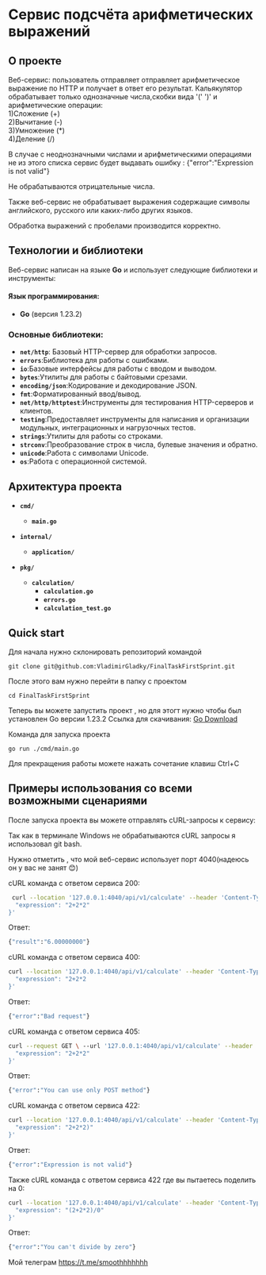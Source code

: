 # Сервис подсчёта арифметических выражений 
## О проекте
Веб-сервис: пользователь отправляет отправляет арифметическое выражение по HTTP и получает в ответ его результат. Кальякулятор обрабатывает только однозначные числа,скобки вида '(' ')' и арифметические операции: </br>
1)Сложение (+)</br>
2)Вычитание (-)</br>
3)Умножение (*)</br>
4)Деление (/)</br>

В случае с неоднозначными числами и арифметическими операциями не из этого списка  сервис будет выдавать ошибку : {"error":"Expression is not valid"}

Не обрабатываются отрицательные числа.

Также веб-сервис не обрабатывает выражения содержащие символы английского, русского или каких-либо других языков.

Обработка выражений с пробелами производится корректно. 

## Технологии и библиотеки

Веб-сервис написан на языке **Go** и использует следующие библиотеки и инструменты:

#### Язык программирования:
- **Go** (версия 1.23.2)

### Основные библиотеки:
- **`net/http`**: Базовый HTTP-сервер для обработки запросов.
- **`errors`**:Библиотека для работы с ошибками.
- **`io`**:Базовые интерфейсы для работы с вводом и выводом.
- **`bytes`**:Утилиты для работы с байтовыми срезами.
- **`encoding/json`**:Кодирование и декодирование JSON.
- **`fmt`**:Форматированный ввод/вывод.
- **`net/http/httptest`**:Инструменты для тестирования HTTP-серверов и клиентов.
- **`testing`**:Предоставляет инструменты для написания и организации модульных, интеграционных и нагрузочных тестов.
- **`strings`**:Утилиты для работы со строками.
- **`strconv`**:Преобразование строк в числа, булевые значения и обратно.
- **`unicode`**:Работа с символами Unicode.
- **`os`**:Работа с операционной системой.


## Архитектура проекта 

- **`cmd/`**
  - **`main.go`**
  
- **`internal/`**
  - **`application/`**

- **`pkg/`**
  - **`calculation/`**
    - **`calculation.go`**
    - **`errors.go`**
    - **`calculation_test.go`**

## Quick start

Для начала нужно склонировать репозиторий командой 
```
git clone git@github.com:VladimirGladky/FinalTaskFirstSprint.git
```

После этого вам нужно перейти в папку с проектом 
```
cd FinalTaskFirstSprint
```

Теперь вы можете запустить проект , но для этогт нужно чтобы был установлен Go версии 1.23.2
Ссылка для скачивания: [Go Download](https://go.dev/doc/install)

Команда для запуска проекта

```
go run ./cmd/main.go
```

Для прекращения работы можете нажать сочетание клавиш Ctrl+C

## Примеры использования со всеми возможными сценариями

После запуска проекта вы можете отправлять cURL-запросы к сервису:

Так как в терминале Windows не обрабатываются cURL запросы я использовал git bash.

Нужно отметить , что мой веб-сервис использует порт 4040(надеюсь он у вас не занят 😊)

cURL команда с ответом сервиса 200:

```bash
 curl --location '127.0.0.1:4040/api/v1/calculate' --header 'Content-Type: application/json' --data '{
  "expression": "2+2*2"
}'
```
Ответ:

```bash
{"result":"6.00000000"}
```

cURL команда с ответом сервиса 400:
```bash
curl --location '127.0.0.1:4040/api/v1/calculate' --header 'Content-Type: application/json' --data '{
  "expression": "2+2*2
}'
```
Ответ:
```bash
{"error":"Bad request"}
```

cURL команда с ответом сервиса 405:
```bash
curl --request GET \ --url '127.0.0.1:4040/api/v1/calculate' --header 'Content-Type: application/json' --data '{
  "expression": "2+2*2"
}'
```
Ответ:
```bash
{"error":"You can use only POST method"}
```

cURL команда с ответом сервиса 422:
```bash
curl --location '127.0.0.1:4040/api/v1/calculate' --header 'Content-Type: application/json' --data '{
  "expression": "2+2*2)"
}'
```
Ответ:
```bash
{"error":"Expression is not valid"}
```

Также cURL команда с ответом сервиса 422 где вы пытаетесь поделить на 0:
```bash
curl --location '127.0.0.1:4040/api/v1/calculate' --header 'Content-Type: application/json' --data '{
  "expression": "(2+2*2)/0"
}'
```
Ответ:
```bash
{"error":"You can't divide by zero"}
```

Мой телеграм https://t.me/smoothhhhhhh





